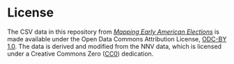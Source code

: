 # License

The CSV data in this repository from [*Mapping Early American Elections*](https://github.com/mapping-elections/elections-data) is made available under the Open Data Commons Attribution License, [ODC-BY 1.0](http://opendatacommons.org/licenses/by/summary/). The data is derived and modified from the NNV data, which is licensed under a Creative Commons Zero ([CC0](http://elections.lib.tufts.edu/terms.html)) dedication.
